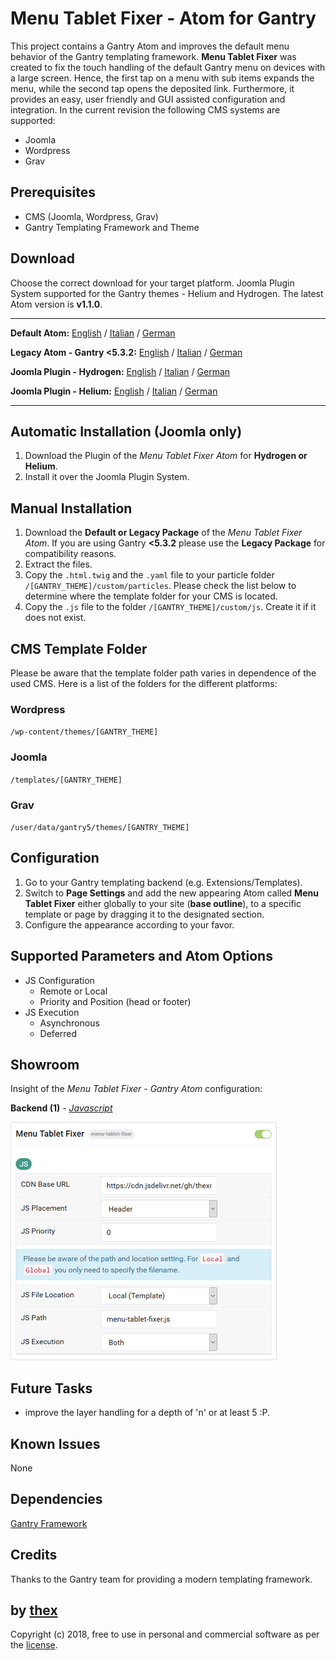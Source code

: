 # Menu Tablet Fixer - Atom for Gantry
This project contains a Gantry Atom and improves the default menu behavior of the Gantry templating framework. **Menu Tablet Fixer** was created to fix the touch handling of the default Gantry menu on devices with a large screen. Hence, the first tap on a menu with sub items expands the menu, while the second tap opens the deposited link. Furthermore, it provides an easy, user friendly and GUI assisted configuration and integration. In the current revision the following CMS systems are supported:
* Joomla
* Wordpress
* Grav

## Prerequisites
* CMS (Joomla, Wordpress, Grav)
* Gantry Templating Framework and Theme

## Download
Choose the correct download for your target platform. Joomla Plugin System supported for the Gantry themes - Helium and Hydrogen. The latest Atom version is **v1.1.0**.
___
**Default Atom:**
[English](https://github.com/thexmanxyz/Tablet-Menu-Fixer-Gantry/releases/download/v1.1.0/mtf.atom.only.EN.v1.1.0.zip) / [Italian](https://github.com/thexmanxyz/Tablet-Menu-Fixer-Gantry/releases/download/v1.1.0/mtf.atom.only.IT.v1.1.0.zip) / [German](https://github.com/thexmanxyz/Tablet-Menu-Fixer-Gantry/releases/download/v1.1.0/mtf.atom.only.DE.v1.1.0.zip)

**Legacy Atom - Gantry <5.3.2:**
[English](https://github.com/thexmanxyz/Tablet-Menu-Fixer-Gantry/releases/download/v1.1.0/mtf.atom.only.legacy.EN.v1.1.0.zip) / [Italian](https://github.com/thexmanxyz/Tablet-Menu-Fixer-Gantry/releases/download/v1.1.0/mtf.atom.only.legacy.IT.v1.1.0.zip) / [German](https://github.com/thexmanxyz/Tablet-Menu-Fixer-Gantry/releases/download/v1.1.0/mtf.atom.only.legacy.DE.v1.1.0.zip)

**Joomla Plugin - Hydrogen:**
[English](https://github.com/thexmanxyz/Tablet-Menu-Fixer-Gantry/releases/download/v1.1.0/mtf.j3.hydrogen.EN.v1.1.0.zip) / [Italian](https://github.com/thexmanxyz/Tablet-Menu-Fixer-Gantry/releases/download/v1.1.0/mtf.j3.hydrogen.IT.v1.1.0.zip) / [German](https://github.com/thexmanxyz/Tablet-Menu-Fixer-Gantry/releases/download/v1.1.0/mtf.j3.hydrogen.DE.v1.1.0.zip)

**Joomla Plugin - Helium:**
[English](https://github.com/thexmanxyz/Tablet-Menu-Fixer-Gantry/releases/download/v1.1.0/mtf.j3.helium.EN.v1.1.0.zip) / [Italian](https://github.com/thexmanxyz/Tablet-Menu-Fixer-Gantry/releases/download/v1.1.0/mtf.j3.helium.IT.v1.1.0.zip) / [German](https://github.com/thexmanxyz/Tablet-Menu-Fixer-Gantry/releases/download/v1.1.0/mtf.j3.helium.DE.v1.1.0.zip)
___

## Automatic Installation (Joomla only)
1. Download the Plugin of the *Menu Tablet Fixer Atom* for **Hydrogen or Helium**.
2. Install it over the Joomla Plugin System.

## Manual Installation
1. Download the **Default or Legacy Package** of the *Menu Tablet Fixer Atom*. If you are using Gantry **<5.3.2** please use the **Legacy Package** for compatibility reasons.
2. Extract the files.
3. Copy the `.html.twig` and the `.yaml` file to your particle folder `/[GANTRY_THEME]/custom/particles`. Please check the list below to determine where the template folder for your CMS is located.
4. Copy the `.js` file to the folder `/[GANTRY_THEME]/custom/js`. Create it if it does not exist.

## CMS Template Folder
Please be aware that the template folder path varies in dependence of the used CMS. Here is a list of the folders for the different platforms:

### Wordpress
`/wp-content/themes/[GANTRY_THEME]`

### Joomla
`/templates/[GANTRY_THEME]`

### Grav
`/user/data/gantry5/themes/[GANTRY_THEME]`

## Configuration
1. Go to your Gantry templating backend (e.g. Extensions/Templates).
2. Switch to **Page Settings** and add the new appearing Atom called **Menu Tablet Fixer** either globally to your site (**base outline**), to a specific template or page by dragging it to the designated section.
3. Configure the appearance according to your favor.

## Supported Parameters and Atom Options
* JS Configuration
  * Remote or Local
  * Priority and Position (head or footer)
* JS Execution
  * Asynchronous
  * Deferred

## Showroom
Insight of the *Menu Tablet Fixer - Gantry Atom* configuration:

**Backend (1)** - *[Javascript](/screenshots/backend_js.png)*

![1](/screenshots/backend_js.png)

## Future Tasks
* improve the layer handling for a depth of 'n' or at least 5 :P.

## Known Issues
None

## Dependencies
[Gantry Framework](http://gantry.org/)

## Credits
Thanks to the Gantry team for providing a modern templating framework.

## by [thex](https://github.com/thexmanxyz)
Copyright (c) 2018, free to use in personal and commercial software as per the [license](/LICENSE.md).
